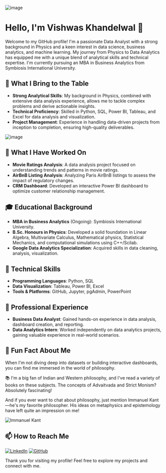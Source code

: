 
![image](https://media1.giphy.com/media/v1.Y2lkPTc5MGI3NjExa2FvaTd2NHUwbnhnZ2xzdjZsZGxraXg4ZmZxNTh1MTAxYXBkY2w0aCZlcD12MV9pbnRlcm5hbF9naWZfYnlfaWQmY3Q9Zw/LaVp0AyqR5bGsC5Cbm/giphy.webp)



# Hello, I'm Vishwas Khandelwal 👋

Welcome to my GitHub profile! I'm a passionate Data Analyst with a strong background in Physics and a keen interest in data science, business analytics, and machine learning. 
My journey from Physics to Data Analytics has equipped me with a unique blend of analytical skills and technical expertise. 
I'm currently pursuing an MBA in Business Analytics from Symbiosis International University.

## 🌟 What I Bring to the Table

- **Strong Analytical Skills**: My background in Physics, combined with extensive data analysis experience, allows me to tackle complex problems and derive actionable insights.
- **Technical Proficiency**: Skilled in Python, SQL, Power BI, Tableau, and Excel for data analysis and visualization.
- **Project Management**: Experience in handling data-driven projects from inception to completion, ensuring high-quality deliverables.




![image](https://media0.giphy.com/media/v1.Y2lkPTc5MGI3NjExZ3gzc293NnN2bTRyYWZrNGR0eHVobzZzZjB6Z2xlcjdteXhoaXdwZSZlcD12MV9pbnRlcm5hbF9naWZfYnlfaWQmY3Q9Zw/3oKIPEqDGUULpEU0aQ/giphy.webp)






## 🌱 What I Have Worked On

- **Movie Ratings Analysis**: A data analysis project focused on understanding trends and patterns in movie ratings.
- **AirBnB Listing Analysis**: Analyzing Paris AirBnB listings to assess the impact of regulatory changes.
- **CRM Dashboard**: Developed an interactive Power BI dashboard to optimize customer relationship management.

## 🎓 Educational Background

- **MBA in Business Analytics** (Ongoing): Symbiosis International University.
- **B.Sc. Honours in Physics**: Developed a solid foundation in Linear Algebra, Multivariate Calculus, Mathematical physics, Statistical Mechanics, and computational simulations using C++/Scilab.
- **Google Data Analytics Specialization**: Acquired skills in data cleaning, analysis, visualization.

## 🔧 Technical Skills

- **Programming Languages**: Python, SQL
- **Data Visualization**: Tableau, Power BI, Excel
- **Tools & Platforms**: GitHub, Jupyter, pgAdmin, PowerPoint

## 💼 Professional Experience

- **Business Data Analyst**: Gained hands-on experience in data analysis, dashboard creation, and reporting.
- **Data Analytics Intern**: Worked independently on data analytics projects, gaining valuable experience in real-world scenarios.

## 🎉 Fun Fact About Me

When I'm not diving deep into datasets or building interactive dashboards, you can find me immersed in the world of philosophy. 

📚 I'm a big fan of Indian and Western philosophy, and I've read a variety of books on these subjects. The concepts of Advaitvada and Strict Monism? Absolutely fascinating! 

And if you ever want to chat about philosophy, just mention Immanuel Kant—he's my favorite philosopher. His ideas on metaphysics and epistemology have left quite an impression on me!



![Immanuel Kant](https://media0.giphy.com/media/v1.Y2lkPTc5MGI3NjExbm1paDRyb3NhNmY1dWF3bjZwNGtsOHczZ2Q3MGc5OXcxdDRxMXphZCZlcD12MV9pbnRlcm5hbF9naWZfYnlfaWQmY3Q9Zw/11LmeD33ETXN1C/giphy.webp)  




## 📫 How to Reach Me

[![LinkedIn](https://img.shields.io/badge/LinkedIn-0077B5?style=for-the-badge&logo=linkedin&logoColor=white)](https://www.linkedin.com/in/vishwas-k-07842a283/)
[![GitHub](https://img.shields.io/badge/GitHub-181717?style=for-the-badge&logo=github&logoColor=white)](https://github.com/Vikh110)

Thank you for visiting my profile! Feel free to explore my projects and connect with me.

<!---
Vikh110/Vikh110 is a ✨ special ✨ repository because its `README.md` (this file) appears on your GitHub profile.
You can click the Preview link to take a look at your changes.
--->
